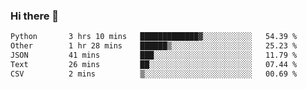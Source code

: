 ### Hi there 👋

<!--START_SECTION:waka-->

```txt
Python       3 hrs 10 mins   █████████████▓░░░░░░░░░░░   54.39 %
Other        1 hr 28 mins    ██████▒░░░░░░░░░░░░░░░░░░   25.23 %
JSON         41 mins         ███░░░░░░░░░░░░░░░░░░░░░░   11.79 %
Text         26 mins         ██░░░░░░░░░░░░░░░░░░░░░░░   07.44 %
CSV          2 mins          ▒░░░░░░░░░░░░░░░░░░░░░░░░   00.69 %
```

<!--END_SECTION:waka-->
